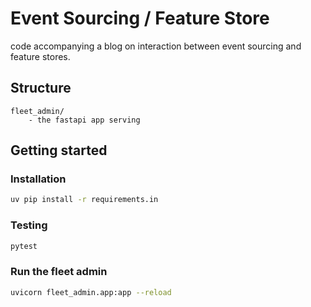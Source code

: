 # Event Sourcing / Feature Store

code accompanying a blog on interaction between event sourcing and feature stores.

## Structure

```
fleet_admin/
    - the fastapi app serving 
```

## Getting started

### Installation

```bash
uv pip install -r requirements.in
```

### Testing

```bash
pytest
```

### Run the fleet admin

```bash
uvicorn fleet_admin.app:app --reload  
```